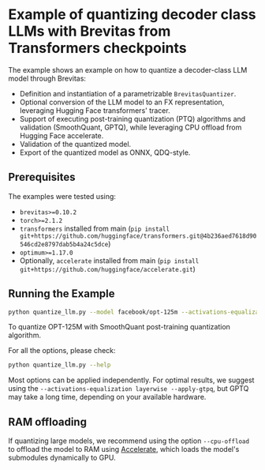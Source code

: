 # Example of quantizing decoder class LLMs with Brevitas from Transformers checkpoints

The example shows an example on how to quantize a decoder-class LLM model through Brevitas:

- Definition and instantiation of a parametrizable `BrevitasQuantizer`.
- Optional conversion of the LLM model to an FX representation, leveraging Hugging Face transformers' tracer.
- Support of executing post-training quantization (PTQ) algorithms and validation (SmoothQuant, GPTQ), while leveraging CPU offload from Hugging Face accelerate.
- Validation of the quantized model.
- Export of the quantized model as ONNX, QDQ-style.

## Prerequisites

The examples were tested using:
- `brevitas>=0.10.2`
- `torch>=2.1.2`
- `transformers` installed from main (`pip install git+https://github.com/huggingface/transformers.git@4b236aed7618d90546cd2e8797dab5b4a24c5dce`)
- `optimum>=1.17.0`
- Optionally, `accelerate` installed from main (`pip install git+https://github.com/huggingface/accelerate.git`)

## Running the Example

```bash
python quantize_llm.py --model facebook/opt-125m --activations-equalization layerwise
```
To quantize OPT-125M with SmoothQuant post-training quantization algorithm.

For all the options, please check:

```bash
python quantize_llm.py --help
```

Most options can be applied independently. For optimal results, we suggest using the `--activations-equalization layerwise --apply-gtpq`, but GPTQ may take a long time, depending on your available hardware.

## RAM offloading

If quantizing large models, we recommend using the option `--cpu-offload` to offload the model to RAM using [Accelerate](https://huggingface.co/docs/accelerate/index), which loads the model's submodules dynamically to GPU.
